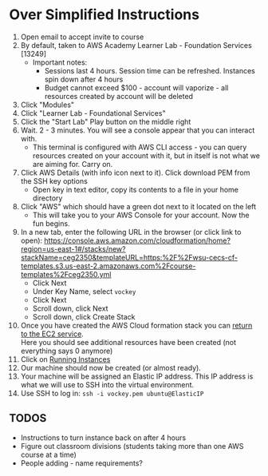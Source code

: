 # Over Simplified Instructions

1. Open email to accept invite to course
2. By default, taken to AWS Academy Learner Lab - Foundation Services [13249]
   - Important notes:
     - Sessions last 4 hours. Session time can be refreshed. Instances spin down after 4 hours
     - Budget cannot exceed $100 - account will vaporize - all resources created by account will be deleted
3. Click "Modules"
4. Click "Learner Lab - Foundational Services"
5. Click the "Start Lab" Play button on the middle right
6. Wait. 2 - 3 minutes. You will see a console appear that you can interact with.
   - This terminal is configured with AWS CLI access - you can query resources created on your account with it, but in itself is not what we are aiming for. Carry on.
7. Click AWS Details (with info icon next to it). Click download PEM from the SSH key options
   - Open key in text editor, copy its contents to a file in your home directory
8. Click "AWS" which should have a green dot next to it located on the left
   - This will take you to your AWS Console for your account. Now the fun begins.
9. In a new tab, enter the following URL in the browser (or click link to open): https://console.aws.amazon.com/cloudformation/home?region=us-east-1#/stacks/new?stackName=ceg2350&templateURL=https:%2F%2Fwsu-cecs-cf-templates.s3.us-east-2.amazonaws.com%2Fcourse-templates%2Fceg2350.yml
   - Click Next
   - Under Key Name, select `vockey`
   - Click Next
   - Scroll down, click Next
   - Scroll down, click Create Stack
10. Once you have created the AWS Cloud formation stack you can [return to the EC2 service](https://console.aws.amazon.com/ec2/v2/home?region=us-east-1#Home:).  
    Here you should see additional resources have been created (not everything says 0 anymore)
11. Click on [Running Instances](https://console.aws.amazon.com/ec2/v2/home?region=us-east-1#Instances:sort=instanceState)
12. Our machine should now be created (or almost ready).
13. Your machine will be assigned an Elastic IP address. This IP address is what we will use to SSH into the
    virtual environment.
14. Use SSH to log in: `ssh -i vockey.pem ubuntu@ElasticIP`

## TODOS

- Instructions to turn instance back on after 4 hours
- Figure out classroom divisions (students taking more than one AWS course at a time)
- People adding - name requirements?
